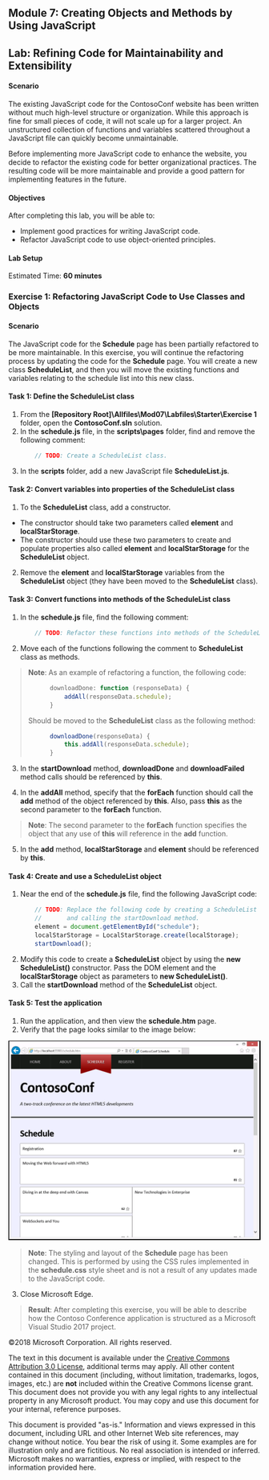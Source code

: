 ## Module 7: Creating Objects and Methods by Using JavaScript

## Lab: Refining Code for Maintainability and Extensibility

#### Scenario

The existing JavaScript code for the ContosoConf website has been written without much high-level structure or organization. While this approach is fine for small pieces of code, it will not scale up for a larger project. An unstructured collection of functions and variables scattered throughout a JavaScript file can quickly become unmaintainable.

Before implementing more JavaScript code to enhance the website, you decide to refactor the existing code for better organizational practices. The resulting code will be more maintainable and provide a good pattern for implementing features in the future.

#### Objectives

After completing this lab, you will be able to:

- Implement good practices for writing JavaScript code.
- Refactor JavaScript code to use object-oriented principles.

#### Lab Setup

Estimated Time: **60 minutes**

### Exercise 1: Refactoring JavaScript Code to Use Classes and Objects

#### Scenario

The JavaScript code for the **Schedule** page has been partially refactored to be more maintainable. In this exercise, you will continue the refactoring process by updating the code for the **Schedule** page. You will create a new class **ScheduleList**, and then you will move the existing functions and variables relating to the schedule list into this new class.

#### Task 1: Define the ScheduleList class

1.	From the **[Repository Root]\Allfiles\Mod07\Labfiles\Starter\Exercise 1** folder, open the **ContosoConf.sln** solution.
2.	In the **schedule.js** file, in the **scripts\pages** folder, find and remove the following comment:
    ```javascript
		// TODO: Create a ScheduleList class.
    ```
3.	In the **scripts** folder, add a new JavaScript file **ScheduleList.js**.

#### Task 2: Convert variables into properties of the ScheduleList class
1.	To the **ScheduleList** class, add a constructor.
- The constructor should take two parameters called **element** and **localStarStorage**.
- The constructor should use these two parameters to create and populate properties also called **element** and **localStarStorage** for the **ScheduleList** object.
2.	Remove the **element** and **localStarStorage** variables from the **ScheduleList** object (they have been moved to the **ScheduleList** class).

#### Task 3: Convert functions into methods of the ScheduleList class

1.	In the **schedule.js** file, find the following comment:
    ```javascript
        // TODO: Refactor these functions into methods of the ScheduleList class.
    ```
2.	Move each of the functions following the comment to **ScheduleList** class as methods.

>**Note**: As an example of refactoring a function, the following code:
>  ```javascript
>        downloadDone: function (responseData) {
>            addAll(responseData.schedule);
>        }
>  ```
>Should be moved to the **ScheduleList** class as the following method:
>  ```javascript
>        downloadDone(responseData) {
>            this.addAll(responseData.schedule);
>        }
>  ```

3.	In the **startDownload** method, **downloadDone** and **downloadFailed** method calls should be referenced by **this**.


4.	In the **addAll** method, specify that the **forEach** function should call the **add** method of the object referenced by **this**. Also, pass **this** as the second parameter to the **forEach** function.

>**Note**: The second parameter to the **forEach** function specifies the object that any use of **this** will reference in the **add** function.

5.	In the **add** method, **localStarStorage** and **element** should be referenced by **this**.

#### Task 4: Create and use a ScheduleList object

1.	Near the end of the **schedule.js** file, find the following JavaScript code:
    ```javascript
        // TODO: Replace the following code by creating a ScheduleList object 
        //       and calling the startDownload method.
        element = document.getElementById("schedule");
        localStarStorage = LocalStarStorage.create(localStorage);
        startDownload();
    ```
2.	Modify this code to create a **ScheduleList** object by using the **new ScheduleList()** constructor. Pass the DOM element and the **localStarStorage** object as parameters to **new ScheduleList()**.
3.	Call the **startDownload** method of the **ScheduleList** object.

#### Task 5: Test the application

1.	Run the application, and then view the **schedule.htm** page.
2.	Verify that the page looks similar to the image below:

![alt text](./Images/20480B_7_Schedule-Refactored.png "The Schedule page")

>**Note**: The styling and layout of the **Schedule** page has been changed. This is performed by using the CSS rules implemented in the **schedule.css** style sheet and is not a result of any updates made to the JavaScript code.

3.	Close Microsoft Edge. 

>**Result**: After completing this exercise, you will be able to describe how the Contoso Conference application is structured as a Microsoft Visual Studio 2017 project.

©2018 Microsoft Corporation. All rights reserved.

The text in this document is available under the  [Creative Commons Attribution 3.0 License](https://creativecommons.org/licenses/by/3.0/legalcode), additional terms may apply. All other content contained in this document (including, without limitation, trademarks, logos, images, etc.) are  **not**  included within the Creative Commons license grant. This document does not provide you with any legal rights to any intellectual property in any Microsoft product. You may copy and use this document for your internal, reference purposes.

This document is provided &quot;as-is.&quot; Information and views expressed in this document, including URL and other Internet Web site references, may change without notice. You bear the risk of using it. Some examples are for illustration only and are fictitious. No real association is intended or inferred. Microsoft makes no warranties, express or implied, with respect to the information provided here.
